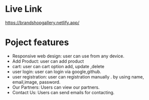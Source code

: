 # Live Link
https://brandshopgallery.netlify.app/


# Poject features

- Responsive web design: user can use from any device.
- Add Product: user can add product
- cart: user can  cart option add, update ,delete
- user login: user can login via google,github.
- user registration: user can registration manually . by using name, email,image, password.
- Our Partners: Users can view our partners.
- Contact Us: Users can send emails for contacting.
